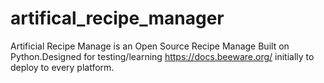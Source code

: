 # artifical_recipe_manager
Artificial Recipe Manage is an Open Source Recipe Manage Built on Python.Designed for testing/learning https://docs.beeware.org/ initially to deploy to every platform.
